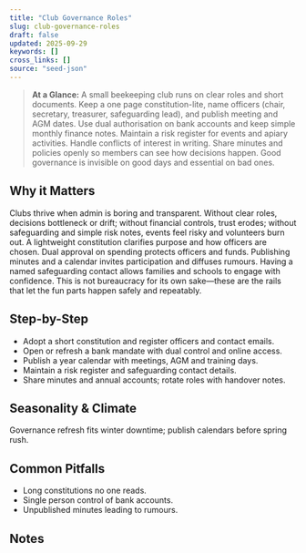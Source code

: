 ```yaml
---
title: "Club Governance Roles"
slug: club-governance-roles
draft: false
updated: 2025-09-29
keywords: []
cross_links: []
source: "seed-json"
---
```


> **At a Glance:** A small beekeeping club runs on clear roles and short documents. Keep a one page constitution-lite, name officers (chair, secretary, treasurer, safeguarding lead), and publish meeting and AGM dates. Use dual authorisation on bank accounts and keep simple monthly finance notes. Maintain a risk register for events and apiary activities. Handle conflicts of interest in writing. Share minutes and policies openly so members can see how decisions happen. Good governance is invisible on good days and essential on bad ones.

## Why it Matters
Clubs thrive when admin is boring and transparent. Without clear roles, decisions bottleneck or drift; without financial controls, trust erodes; without safeguarding and simple risk notes, events feel risky and volunteers burn out. A lightweight constitution clarifies purpose and how officers are chosen. Dual approval on spending protects officers and funds. Publishing minutes and a calendar invites participation and diffuses rumours. Having a named safeguarding contact allows families and schools to engage with confidence. This is not bureaucracy for its own sake—these are the rails that let the fun parts happen safely and repeatably.

## Step-by-Step
- Adopt a short constitution and register officers and contact emails.
- Open or refresh a bank mandate with dual control and online access.
- Publish a year calendar with meetings, AGM and training days.
- Maintain a risk register and safeguarding contact details.
- Share minutes and annual accounts; rotate roles with handover notes.

## Seasonality & Climate
Governance refresh fits winter downtime; publish calendars before spring rush.

## Common Pitfalls
- Long constitutions no one reads.
- Single person control of bank accounts.
- Unpublished minutes leading to rumours.

## Notes
